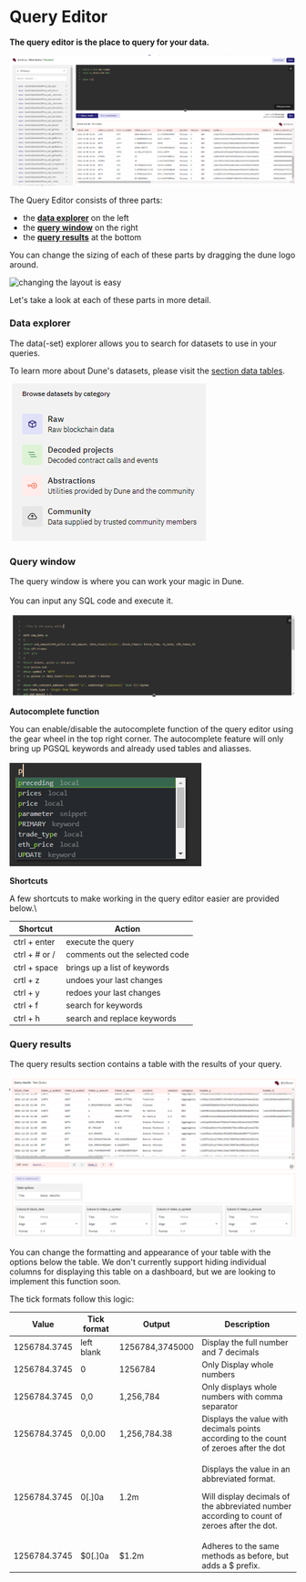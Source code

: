 # Query Editor

**The query editor is the place to query for your data.**

![](<../.gitbook/assets/image (76).png>)

The Query Editor consists of three parts:

* the [**data explorer**](query-editor.md#data-explorer) on the left
* the [**query window**](query-editor.md#query-window) on the right
* the [**query results**](query-editor.md#query-results) at the bottom

You can change the sizing of each of these parts by dragging the dune logo around.

![changing the layout is easy](<../.gitbook/assets/2021-12-08 22-33-19.gif>)

Let's take a look at each of these parts in more detail.

### Data explorer

The data(-set) explorer allows you to search for datasets to use in your queries.

To learn more about Dune's datasets, please visit the [section data tables](broken-reference).

![](<../.gitbook/assets/image (31).png>)



### Query window

The query window is where you can work your magic in Dune.\
\
You can input any SQL code and execute it.

![](<../.gitbook/assets/image (82).png>)

**Autocomplete function**

You can enable/disable the autocomplete function of the query editor using the gear wheel in the top right corner. The autocomplete feature will only bring up PGSQL keywords and already used tables and aliasses.\
\
![](<../.gitbook/assets/image (2).png>)

**Shortcuts**

A few shortcuts to make working in the query editor easier are provided below.\\

| Shortcut      | Action                         |
| ------------- | ------------------------------ |
| ctrl + enter  | execute the query              |
| ctrl + # or / | comments out the selected code |
| ctrl + space  | brings up a list of keywords   |
| crtl + z      | undoes your last changes       |
| ctrl + y      | redoes your last changes       |
| ctrl + f      | search for keywords            |
| ctrl + h      | search and replace keywords    |

### Query results

The query results section contains a table with the results of your query.

![](<../.gitbook/assets/image (23).png>)

You can change the formatting and appearance of your table with the options below the table. We don't currently support hiding individual columns for displaying this table on a dashboard, but we are looking to implement this function soon.

The tick formats follow this logic:

| Value        | Tick format | Output          | Description                                                                                                                                           |
| ------------ | ----------- | --------------- | ----------------------------------------------------------------------------------------------------------------------------------------------------- |
| 1256784.3745 | left blank  | 1256784,3745000 | Display the full number and 7 decimals                                                                                                                |
| 1256784.3745 | 0           | 1256784         | Only Display whole numbers                                                                                                                            |
| 1256784.3745 | 0,0         | 1,256,784       | Only displays whole numbers with comma separator                                                                                                      |
| 1256784.3745 | 0,0.00      | 1,256,784.38    | Displays the value with decimals points according to the count of zeroes after the dot                                                                |
| 1256784.3745 | 0\[.]0a     | 1.2m            | <p>Displays the value in an abbreviated format.</p><p>Will display decimals of the abbreviated number according to count of zeroes after the dot.</p> |
| 1256784.3745 | $0\[.]0a    | $1.2m           | Adheres to the same methods as before, but adds a $ prefix.                                                                                           |
